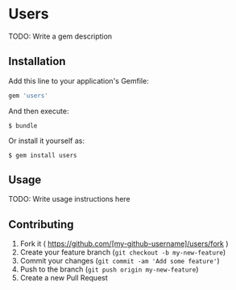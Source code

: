 # Users

TODO: Write a gem description

## Installation

Add this line to your application's Gemfile:

```ruby
gem 'users'
```

And then execute:

    $ bundle

Or install it yourself as:

    $ gem install users

## Usage

TODO: Write usage instructions here

## Contributing

1. Fork it ( https://github.com/[my-github-username]/users/fork )
2. Create your feature branch (`git checkout -b my-new-feature`)
3. Commit your changes (`git commit -am 'Add some feature'`)
4. Push to the branch (`git push origin my-new-feature`)
5. Create a new Pull Request
